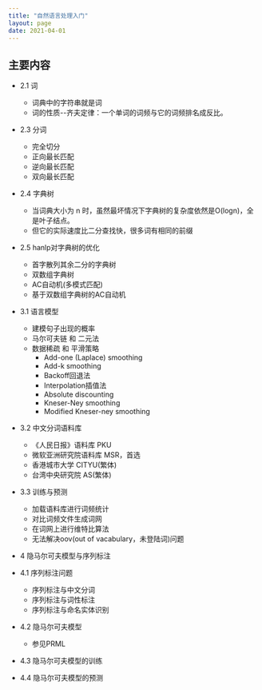 ```yaml
---
title: "自然语言处理入门"
layout: page
date: 2021-04-01
---
```



## 主要内容

- 2.1 词
    - 词典中的字符串就是词
    - 词的性质--齐夫定律：一个单词的词频与它的词频排名成反比。
- 2.3 分词
    - 完全切分
    - 正向最长匹配
    - 逆向最长匹配
    - 双向最长匹配
- 2.4 字典树
    - 当词典大小为 n 时，虽然最坏情况下字典树的复杂度依然是O(logn)，全是叶子结点。
    - 但它的实际速度比二分查找快，很多词有相同的前缀
- 2.5 hanlp对字典树的优化
    - 首字散列其余二分的字典树
    - 双数组字典树
    - AC自动机(多模式匹配)
    - 基于双数组字典树的AC自动机

- 3.1 语言模型
    - 建模句子出现的概率
    - 马尔可夫链 和 二元法
    - 数据稀疏 和 平滑策略
        - Add-one (Laplace) smoothing
        - Add-k smoothing
        - Backoff回退法
        - Interpolation插值法
        - Absolute discounting
        - Kneser-Ney smoothing
        - Modified Kneser-ney smoothing
- 3.2 中文分词语料库
    - 《人民日报》语料库 PKU
    - 微软亚洲研究院语料库 MSR，首选
    - 香港城市大学 CITYU(繁体)
    - 台湾中央研究院 AS(繁体)
- 3.3 训练与预测
    - 加载语料库进行词频统计
    - 对比词频文件生成词网
    - 在词网上进行维特比算法
    - 无法解决oov(out of vacabulary，未登陆词)问题

- 4 隐马尔可夫模型与序列标注
- 4.1 序列标注问题
    - 序列标注与中文分词
    - 序列标注与词性标注
    - 序列标注与命名实体识别
- 4.2 隐马尔可夫模型
    - 参见PRML

- 4.3 隐马尔可夫模型的训练

- 4.4 隐马尔可夫模型的预测








